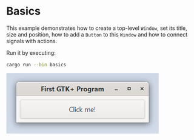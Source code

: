 # Basics

This example demonstrates how to create a top-level `Window`, set its title, size and
position, how to add a `Button` to this `Window` and how to connect signals with
actions.

Run it by executing:

```bash
cargo run --bin basics
```

![screenshot](screenshot.png)
